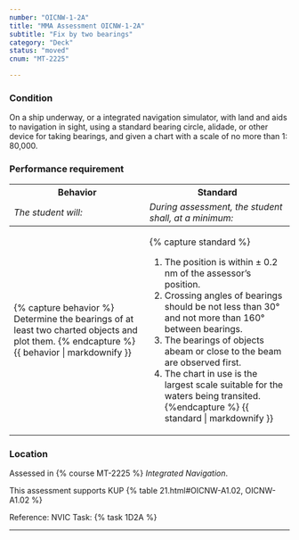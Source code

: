 ```yaml
---
number: "OICNW-1-2A"
title: "MMA Assessment OICNW-1-2A"
subtitle: "Fix by two bearings"
category: "Deck"
status: "moved"
cnum: "MT-2225"

---
```

### Condition

On a ship underway, or a integrated navigation simulator, with land and aids to navigation in sight, using a standard bearing circle, alidade, or other device for taking bearings, and given a chart with a scale of no more than 1: 80,000.

### Performance requirement 

<table width='100%' class='Guidelines'>
 <thead>
 <tr>
     <th class='thirty'>Behavior</th>
     <th class='seventy'>Standard</th>
 </tr>
 <tr>
     <td><em>The student will:</em></td>
     <td><em>During assessment, the student shall, at a minimum:</em></td>
 </tr>
 </thead>
 <tbody>
 

<tr><td>

{% capture behavior %}
Determine the bearings of at least two charted objects and plot them.
{% endcapture %}
{{ behavior | markdownify }}

</td><td>

{% capture standard %}
1. The position is within ± 0.2 nm of the assessor’s position.
2. Crossing angles of bearings should be not less than 30° and not more than 160° between bearings.
3. The bearings of objects abeam or close to the beam are observed first.
4. The chart in use is the largest scale suitable for the waters being transited.
{%endcapture %}
{{ standard | markdownify }}

</td></tr>



 </tbody>
 </table>

### Location

Assessed in  {% course  MT-2225 %}  *Integrated Navigation*.

This assessment supports KUP {% table 21.html#OICNW-A1.02, OICNW-A1.02 %}

Reference: NVIC Task: {% task 1D2A  %}

***

